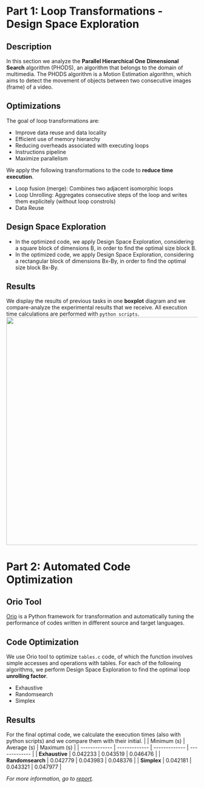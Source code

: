 # Part 1: Loop Transformations - Design Space Exploration

## Description
In this section we analyze the **Parallel Hierarchical One Dimensional Search** algorithm (PHODS), an algorithm that belongs to the domain of multimedia. The PHODS algorithm is a Motion Estimation algorithm, which aims to detect the movement of objects between two consecutive images (frame) of a video.

## Optimizations
The goal of loop transformations are:
* Improve data reuse and data locality
* Efficient use of memory hierarchy
* Reducing overheads associated with executing loops
* Instructions pipeline
* Maximize parallelism

We apply the following transformations to the code to **reduce time execution**.
* Loop fusion (merge): Combines two adjacent isomorphic loops
* Loop Unrolling: Aggregates consecutive steps of the loop and writes them explicitely (without loop constrols)
* Data Reuse

## Design Space Exploration
* In the optimized code, we apply Design Space Exploration, considering a square block of dimensions Β, in order to find the optimal size block B.
* In the optimized code, we apply Design Space Exploration, considering a rectangular block of dimensions Βx-By, in order to find the optimal size block Bx-By.

## Results
We display the results of previous tasks in one **boxplot** diagram and we compare-analyze the experimental results that we receive. All execution time calculations are performed with `python scripts`.<br>
<img src="https://user-images.githubusercontent.com/50949470/111881616-eb9fb700-89b9-11eb-82d4-efa9826b588b.png" width="600" height=auto>

# Part 2: Automated Code Optimization
## Orio Tool
[Orio](https://brnorris03.github.io/Orio/) is a Python framework for transformation and automatically tuning the performance of codes written in different source and target languages.

## Code Optimization
We use Orio tool to optimize `tables.c` code, of which the function involves simple accesses and operations with tables. For each of the following algorithms, we perform Design Space Exploration to find the optimal loop **unrolling factor**.
* Exhaustive
* Randomsearch
* Simplex

## Results
For the final optimal code, we calculate the execution times (also with python scripts) and we compare them with their initial.
|  | Minimum (s) | Average (s) | Maximum (s) | 
| ------------- | ------------- | ------------- | ------------- |
| **Exhaustive**  |  0.042233  |  0.043519  | 0.046476  |
| **Randomsearch**  |  0.042779  |  0.043983  | 0.048376  |
| **Simplex**  | 0.042181  | 0.043321  | 0.047977  |

*For more information, go to [report](https://github.com/chrisbetze/Embedded-System-Design/blob/b9e148ddafebfbe64936d60e5f654fa5abf5a45a/Lab1/report.pdf).*
